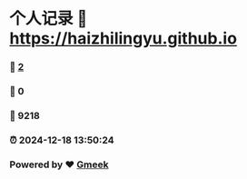 # 个人记录 :link: https://haizhilingyu.github.io 
### :page_facing_up: [2](https://haizhilingyu.github.io/tag.html) 
### :speech_balloon: 0 
### :hibiscus: 9218 
### :alarm_clock: 2024-12-18 13:50:24 
### Powered by :heart: [Gmeek](https://github.com/Meekdai/Gmeek)
